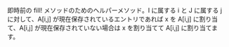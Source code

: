 即時前の fill! メソッドのためのヘルパーメソッド。I に属する i と J に属する j に対して、A[i,j] が現在保存されているエントリであれば x を A[i,j] に割り当て、A[i,j] が現在保存されていない場合は x を割り当てて A[i,j] に割り当てます。
